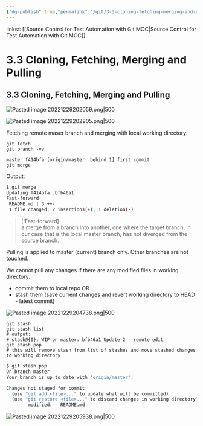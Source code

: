 ```yaml
---
{"dg-publish":true,"permalink":"/git/3-3-cloning-fetching-merging-and-pulling-1/","created":"","updated":""}
---
```


links:: [[Source Control for Test Automation with Git MOC\|Source Control for Test Automation with Git MOC]]

# 3.3 Cloning, Fetching, Merging and Pulling

## 3.3 Cloning, Fetching, Merging and Pulling

![Pasted image 20221229202059.png|500](/img/user/git/attachments/Pasted%20image%2020221229202059.png)

![Pasted image 20221229202905.png|500](/img/user/git/attachments/Pasted%20image%2020221229202905.png)

Fetching remote maser branch and merging with local working directory:

```
git fetch
git branch -vv

master f414bfa [origin/master: behind 1] first commit
git merge

```



Output:

```bash
$ git merge
Updating f414bfa..bfb46a1
Fast-forward
 README.md | 3 ++-
 1 file changed, 2 insertions(+), 1 deletion(-)
```

> [!Fast-forward]  
>    a merge from a branch into another, one where the target branch, in our case that is the local master branch, has not diverged from the source branch.

Pulling is applied to master (current) branch only. Other branches are not touched.

We cannot pull any changes if there are any modified files in working directory.

- commit them to local repo OR
- stash them (save current changes and revert working directory to HEAD - latest commit)

![Pasted image 20221229204738.png|500](/img/user/git/attachments/Pasted%20image%2020221229204738.png)

```
git stash
git stash list
# output:
# stash@{0}: WIP on master: bfb46a1 Update 2 - remote edit
git stash pop
# this will remove stash from list of stashes and move stashed changes to working directory
```

```bash
$ git stash pop
On branch master
Your branch is up to date with 'origin/master'.

Changes not staged for commit:
  (use "git add <file>..." to update what will be committed)
  (use "git restore <file>..." to discard changes in working directory)
        modified:   README.md
```

![Pasted image 20221229205938.png|500](/img/user/git/attachments/Pasted%20image%2020221229205938.png)
